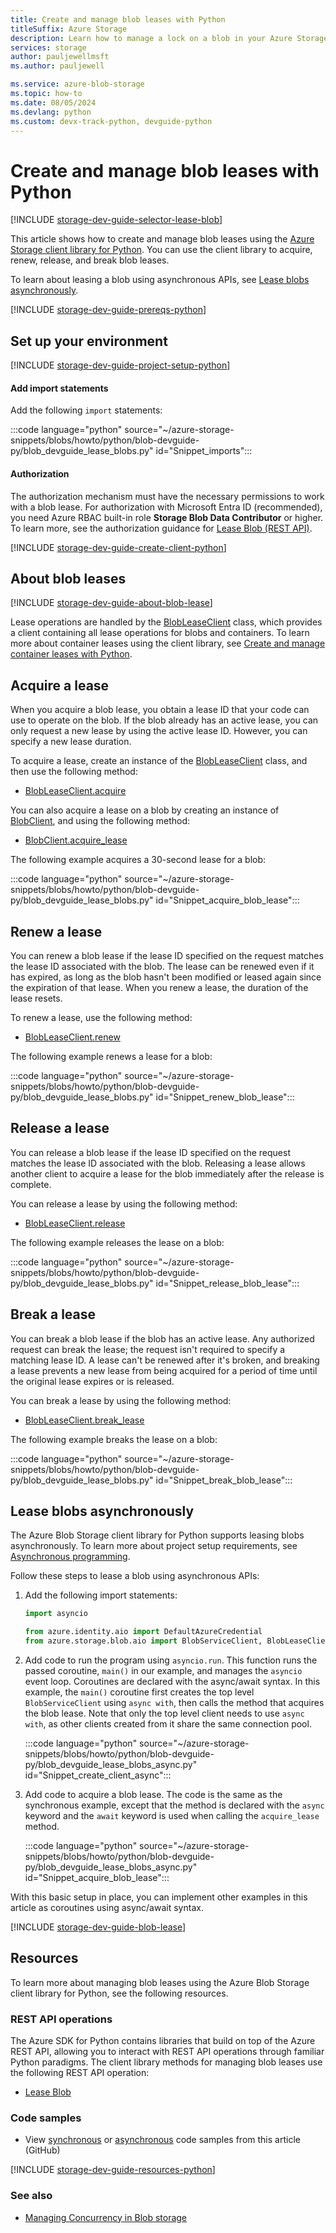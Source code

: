 ```yaml
---
title: Create and manage blob leases with Python
titleSuffix: Azure Storage
description: Learn how to manage a lock on a blob in your Azure Storage account using the Python client library.
services: storage
author: pauljewellmsft
ms.author: pauljewell

ms.service: azure-blob-storage
ms.topic: how-to
ms.date: 08/05/2024
ms.devlang: python
ms.custom: devx-track-python, devguide-python
---
```


# Create and manage blob leases with Python

[!INCLUDE [storage-dev-guide-selector-lease-blob](../../../includes/storage-dev-guides/storage-dev-guide-selector-lease-blob.md)]

This article shows how to create and manage blob leases using the [Azure Storage client library for Python](/python/api/overview/azure/storage). You can use the client library to acquire, renew, release, and break blob leases.

To learn about leasing a blob using asynchronous APIs, see [Lease blobs asynchronously](#lease-blobs-asynchronously).

[!INCLUDE [storage-dev-guide-prereqs-python](../../../includes/storage-dev-guides/storage-dev-guide-prereqs-python.md)]

## Set up your environment

[!INCLUDE [storage-dev-guide-project-setup-python](../../../includes/storage-dev-guides/storage-dev-guide-project-setup-python.md)]

#### Add import statements

Add the following `import` statements:

:::code language="python" source="~/azure-storage-snippets/blobs/howto/python/blob-devguide-py/blob_devguide_lease_blobs.py" id="Snippet_imports":::

#### Authorization

The authorization mechanism must have the necessary permissions to work with a blob lease. For authorization with Microsoft Entra ID (recommended), you need Azure RBAC built-in role **Storage Blob Data Contributor** or higher. To learn more, see the authorization guidance for [Lease Blob (REST API)](/rest/api/storageservices/lease-blob#authorization).

[!INCLUDE [storage-dev-guide-create-client-python](../../../includes/storage-dev-guides/storage-dev-guide-create-client-python.md)]

## About blob leases

[!INCLUDE [storage-dev-guide-about-blob-lease](../../../includes/storage-dev-guides/storage-dev-guide-about-blob-lease.md)]

Lease operations are handled by the [BlobLeaseClient](/python/api/azure-storage-blob/azure.storage.blob.blobleaseclient) class, which provides a client containing all lease operations for blobs and containers. To learn more about container leases using the client library, see [Create and manage container leases with Python](storage-blob-container-lease-python.md).

## Acquire a lease

When you acquire a blob lease, you obtain a lease ID that your code can use to operate on the blob. If the blob already has an active lease, you can only request a new lease by using the active lease ID. However, you can specify a new lease duration.

To acquire a lease, create an instance of the [BlobLeaseClient](/python/api/azure-storage-blob/azure.storage.blob.blobleaseclient) class, and then use the following method:

- [BlobLeaseClient.acquire](/python/api/azure-storage-blob/azure.storage.blob.blobleaseclient#azure-storage-blob-blobleaseclient-acquire)

You can also acquire a lease on a blob by creating an instance of [BlobClient](/python/api/azure-storage-blob/azure.storage.blob.blobclient), and using the following method:

- [BlobClient.acquire_lease](/python/api/azure-storage-blob/azure.storage.blob.blobclient#azure-storage-blob-blobclient-acquire-lease)

The following example acquires a 30-second lease for a blob:

:::code language="python" source="~/azure-storage-snippets/blobs/howto/python/blob-devguide-py/blob_devguide_lease_blobs.py" id="Snippet_acquire_blob_lease":::

## Renew a lease

You can renew a blob lease if the lease ID specified on the request matches the lease ID associated with the blob. The lease can be renewed even if it has expired, as long as the blob hasn't been modified or leased again since the expiration of that lease. When you renew a lease, the duration of the lease resets.

To renew a lease, use the following method:

- [BlobLeaseClient.renew](/python/api/azure-storage-blob/azure.storage.blob.blobleaseclient#azure-storage-blob-blobleaseclient-renew)

The following example renews a lease for a blob:

:::code language="python" source="~/azure-storage-snippets/blobs/howto/python/blob-devguide-py/blob_devguide_lease_blobs.py" id="Snippet_renew_blob_lease":::

## Release a lease

You can release a blob lease if the lease ID specified on the request matches the lease ID associated with the blob. Releasing a lease allows another client to acquire a lease for the blob immediately after the release is complete.

You can release a lease by using the following method:

- [BlobLeaseClient.release](/python/api/azure-storage-blob/azure.storage.blob.blobleaseclient#azure-storage-blob-blobleaseclient-release)

The following example releases the lease on a blob:

:::code language="python" source="~/azure-storage-snippets/blobs/howto/python/blob-devguide-py/blob_devguide_lease_blobs.py" id="Snippet_release_blob_lease":::

## Break a lease

You can break a blob lease if the blob has an active lease. Any authorized request can break the lease; the request isn't required to specify a matching lease ID. A lease can't be renewed after it's broken, and breaking a lease prevents a new lease from being acquired for a period of time until the original lease expires or is released.

You can break a lease by using the following method:

- [BlobLeaseClient.break_lease](/java/api/com.azure.storage.blob.specialized.blobleaseclient#com-azure-storage-blob-specialized-blobleaseclient-breaklease())

The following example breaks the lease on a blob:

:::code language="python" source="~/azure-storage-snippets/blobs/howto/python/blob-devguide-py/blob_devguide_lease_blobs.py" id="Snippet_break_blob_lease":::

## Lease blobs asynchronously

The Azure Blob Storage client library for Python supports leasing blobs asynchronously. To learn more about project setup requirements, see [Asynchronous programming](storage-blob-python-get-started.md#asynchronous-programming).

Follow these steps to lease a blob using asynchronous APIs:

1. Add the following import statements:

    ```python
    import asyncio

    from azure.identity.aio import DefaultAzureCredential
    from azure.storage.blob.aio import BlobServiceClient, BlobLeaseClient
    ```

1. Add code to run the program using `asyncio.run`. This function runs the passed coroutine, `main()` in our example, and manages the `asyncio` event loop. Coroutines are declared with the async/await syntax. In this example, the `main()` coroutine first creates the top level `BlobServiceClient` using `async with`, then calls the method that acquires the blob lease. Note that only the top level client needs to use `async with`, as other clients created from it share the same connection pool.

    :::code language="python" source="~/azure-storage-snippets/blobs/howto/python/blob-devguide-py/blob_devguide_lease_blobs_async.py" id="Snippet_create_client_async":::

1. Add code to acquire a blob lease. The code is the same as the synchronous example, except that the method is declared with the `async` keyword and the `await` keyword is used when calling the `acquire_lease` method.

    :::code language="python" source="~/azure-storage-snippets/blobs/howto/python/blob-devguide-py/blob_devguide_lease_blobs_async.py" id="Snippet_acquire_blob_lease":::

With this basic setup in place, you can implement other examples in this article as coroutines using async/await syntax.

[!INCLUDE [storage-dev-guide-blob-lease](../../../includes/storage-dev-guides/storage-dev-guide-blob-lease.md)]

## Resources

To learn more about managing blob leases using the Azure Blob Storage client library for Python, see the following resources.

### REST API operations

The Azure SDK for Python contains libraries that build on top of the Azure REST API, allowing you to interact with REST API operations through familiar Python paradigms. The client library methods for managing blob leases use the following REST API operation:

- [Lease Blob](/rest/api/storageservices/lease-blob)

### Code samples

- View [synchronous](https://github.com/Azure-Samples/AzureStorageSnippets/blob/master/blobs/howto/python/blob-devguide-py/blob_devguide_lease_blobs.py) or [asynchronous](https://github.com/Azure-Samples/AzureStorageSnippets/blob/master/blobs/howto/python/blob-devguide-py/blob_devguide_lease_blobs_async.py) code samples from this article (GitHub)

[!INCLUDE [storage-dev-guide-resources-python](../../../includes/storage-dev-guides/storage-dev-guide-resources-python.md)]

### See also

- [Managing Concurrency in Blob storage](concurrency-manage.md)